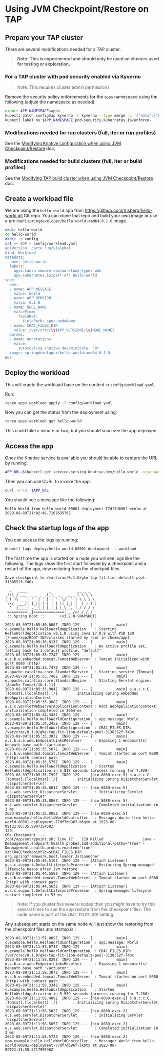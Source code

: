 # Using JVM Checkpoint/Restore on TAP

## Prepare your TAP cluster

There are several modifications needed for a TAP cluster.

> **Note: This is experimental and should only be used on clusters used for testing or exploration.**

### For a TAP cluster with pod security enabled via Kyverno

> Note: This requires cluster admin permissions

Remove the security policy enforcements for the `apps` namespace using the following (adjust the namespace as needed):

```sh
export APP_NAMESPACE=apps
kubectl patch configmap kyverno -n kyverno --type merge -p '{"data":{"webhooks":"[{\"namespaceSelector\": {\"matchExpressions\": [{\"key\":\"kubernetes.io/metadata.name\",\"operator\":\"NotIn\",\"values\":[\"kyverno\"]},{\"key\":\"kubernetes.io/metadata.name\",\"operator\":\"NotIn\",\"values\":[\"'$APP_NAMESPACE'\"]}]}}]"}}'
kubectl label ns $APP_NAMESPACE pod-security.kubernetes.io/enforce-
```

### Modifications needed for run clusters (full, iter or run profiles)

See the [Modifying Knative configuration when using JVM Checkpoint/Restore](Knative-checkpoint-restore-modifications.md) doc.

### Modifications needed for build clusters (full, iter or build profiles)

See the [Modifying TAP build cluster when using JVM Checkpoint/Restore](TAP-checkpoint-restore-modifications.md) doc.

## Create a workload file

We are using the `hello-world` app from https://github.com/trisberg/hello-world.git Git repo. You can clone that repo and build your own image or use a pre-built `springdeveloper/hello-world:amd64-0.1.0` image.

```sh
mkdir hello-world
cd hello-world
mkdir -p config
cat << EOF > config/workload.yaml
apiVersion: carto.run/v1alpha1
kind: Workload
metadata:
  name: hello-world
  labels:
    apps.tanzu.vmware.com/workload-type: web
    app.kubernetes.io/part-of: hello-world
spec:
  env:
  - name: APP_MESSAGE
    value: World
  - name: APP_VERSION
    value: 0.1.0
  - name: NODE_NAME
    valueFrom:
      fieldRef:
        fieldPath: spec.nodeName
  - name: CRAC_FILES_DIR
    value: /var/crac/\${APP_VERSION}/\${NODE_NAME}
  params:
  - name: annotations
    value:
      autoscaling.knative.dev/minScale: "0"
  image: springdeveloper/hello-world:amd64-0.1.0
EOF
```

## Deploy the workload

This will craete the workload base on the content in `config/workload.yaml`.

Run:

```sh
tanzu apps workload apply -f config/workload.yaml
```

Now you can get the status from the deployment using:

```sh
tanzu apps workload get hello-world
```

This could take a minute or two, but you should soon see the app deployed.

## Access the app

Once the Knative service is available you should be able to capture the URL by running:

```sh
APP_URL=$(kubectl get service.serving.knative.dev/hello-world -ojsonpath='{.status.url}')
```

Then you can use CURL to invoke the app:

```sh
curl -w'\n' $APP_URL
```

You should see a message like the following:

```
Hello World from hello-world-00001-deployment-77df7db96f-wcnlm at 2023-08-09T21:02:49.716763576Z
```

## Check the startup logs of the app

You can access the logs by running:

```sh
kubectl logs deploy/hello-world-00001-deployment -c workload
```

The first time the app is started on a node you will see logs like the following. The logs show the first start followed by a checkpoint and a restart of the app, now restoring from the checkpoit files.

```
Save checkpoint to /var/crac/0.1.0/gke-tap-fit-lion-default-pool-3138552f-f40x

  .   ____          _            __ _ _
 /\\ / ___'_ __ _ _(_)_ __  __ _ \ \ \ \
( ( )\___ | '_ | '_| | '_ \/ _` | \ \ \ \
 \\/  ___)| |_)| | | | | || (_| |  ) ) ) )
  '  |____| .__|_| |_|_| |_\__, | / / / /
 =========|_|==============|___/=/_/_/_/
 :: Spring Boot ::       (v3.2.0-SNAPSHOT)

2023-08-09T21:05:30.600Z  INFO 129 --- [           main] c.example.hello.HelloWorldApplication    : Starting HelloWorldApplication v0.1.0 using Java 17.0.8 with PID 129 (/home/app/BOOT-INF/classes started by root in /home/app)
2023-08-09T21:05:30.613Z  INFO 129 --- [           main] c.example.hello.HelloWorldApplication    : No active profile set, falling back to 1 default profile: "default"
2023-08-09T21:05:33.724Z  INFO 129 --- [           main] o.s.b.w.embedded.tomcat.TomcatWebServer  : Tomcat initialized with port 8080 (http)
2023-08-09T21:05:33.747Z  INFO 129 --- [           main] o.apache.catalina.core.StandardService   : Starting service [Tomcat]
2023-08-09T21:05:33.748Z  INFO 129 --- [           main] o.apache.catalina.core.StandardEngine    : Starting Servlet engine: [Apache Tomcat/10.1.11]
2023-08-09T21:05:33.904Z  INFO 129 --- [           main] o.a.c.c.C.[Tomcat].[localhost].[/]       : Initializing Spring embedded WebApplicationContext
2023-08-09T21:05:33.908Z  INFO 129 --- [           main] w.s.c.ServletWebServerApplicationContext : Root WebApplicationContext: initialization completed in 3064 ms
2023-08-09T21:05:34.343Z  INFO 129 --- [           main] c.example.hello.HelloWorldConfiguration  : app.message: World
2023-08-09T21:05:34.345Z  INFO 129 --- [           main] c.example.hello.HelloWorldConfiguration  : CRAC_FILES_DIR: /var/crac/0.1.0/gke-tap-fit-lion-default-pool-3138552f-f40x
2023-08-09T21:05:35.303Z  INFO 129 --- [           main] o.s.b.a.e.web.EndpointLinksResolver      : Exposing 1 endpoint(s) beneath base path '/actuator'
2023-08-09T21:05:35.507Z  INFO 129 --- [           main] o.s.b.w.embedded.tomcat.TomcatWebServer  : Tomcat started on port 8080 (http) with context path ''
2023-08-09T21:05:35.575Z  INFO 129 --- [           main] c.example.hello.HelloWorldApplication    : Started HelloWorldApplication in 5.818 seconds (process running for 7.929)
2023-08-09T21:05:35.799Z  INFO 129 --- [nio-8080-exec-5] o.a.c.c.C.[Tomcat].[localhost].[/]       : Initializing Spring DispatcherServlet 'dispatcherServlet'
2023-08-09T21:05:35.801Z  INFO 129 --- [nio-8080-exec-5] o.s.web.servlet.DispatcherServlet        : Initializing Servlet 'dispatcherServlet'
2023-08-09T21:05:35.806Z  INFO 129 --- [nio-8080-exec-5] o.s.web.servlet.DispatcherServlet        : Completed initialization in 3 ms
2023-08-09T21:05:35.885Z  INFO 129 --- [nio-8080-exec-5] com.example.hello.HelloWorldController   : Message: World from hello-world-00001-deployment-77df7db96f-b6gxm at 2023-08-09T21:05:35.884715458Z
129:
CR: Checkpoint ...
/opt/app/entrypoint.sh: line 17:   129 Killed                  java -Dmanagement.endpoint.health.probes.add-additional-paths="true" -Dmanagement.health.probes.enabled="true" -XX:CRaCCheckpointTo=$CRAC_FILES_DIR org.springframework.boot.loader.JarLauncher
2023-08-09T21:05:44.510Z  INFO 129 --- [Attach Listener] o.s.c.support.DefaultLifecycleProcessor  : Restarting Spring-managed lifecycle beans after JVM restore
2023-08-09T21:05:44.559Z  INFO 129 --- [Attach Listener] o.s.b.w.embedded.tomcat.TomcatWebServer  : Tomcat started on port 8080 (http) with context path ''
2023-08-09T21:05:44.563Z  INFO 129 --- [Attach Listener] o.s.c.support.DefaultLifecycleProcessor  : Spring-managed lifecycle restart completed in 53 ms
```

> Note: if you cluster has several nodes then you might have to try this several times to see tha app restore from the checkpoint files. The node name is part of the `CRAC_FILES_DIR` setting.

Any subsequent starts on the same node will just show the restoring from the checkpoint files and startup is :

```
2023-08-09T21:11:57.069Z  INFO 129 --- [           main] c.example.hello.HelloWorldConfiguration  : app.message: World
2023-08-09T21:11:57.071Z  INFO 129 --- [           main] c.example.hello.HelloWorldConfiguration  : CRAC_FILES_DIR: /var/crac/0.1.0/gke-tap-fit-lion-default-pool-3138552f-f40x
2023-08-09T21:11:58.029Z  INFO 129 --- [           main] o.s.b.a.e.web.EndpointLinksResolver      : Exposing 1 endpoint(s) beneath base path '/actuator'
2023-08-09T21:11:58.307Z  INFO 129 --- [           main] o.s.b.w.embedded.tomcat.TomcatWebServer  : Tomcat started on port 8080 (http) with context path ''
2023-08-09T21:11:58.334Z  INFO 129 --- [           main] c.example.hello.HelloWorldApplication    : Started HelloWorldApplication in 5.539 seconds (process running for 7.286)
2023-08-09T21:11:58.489Z  INFO 129 --- [nio-8080-exec-2] o.a.c.c.C.[Tomcat].[localhost].[/]       : Initializing Spring DispatcherServlet 'dispatcherServlet'
2023-08-09T21:11:58.502Z  INFO 129 --- [nio-8080-exec-2] o.s.web.servlet.DispatcherServlet        : Initializing Servlet 'dispatcherServlet'
2023-08-09T21:11:58.505Z  INFO 129 --- [nio-8080-exec-2] o.s.web.servlet.DispatcherServlet        : Completed initialization in 2 ms
2023-08-09T21:11:58.572Z  INFO 129 --- [nio-8080-exec-2] com.example.hello.HelloWorldController   : Message: World from hello-world-00001-deployment-77df7db96f-lkbtx at 2023-08-09T21:11:58.571799596Z
```
